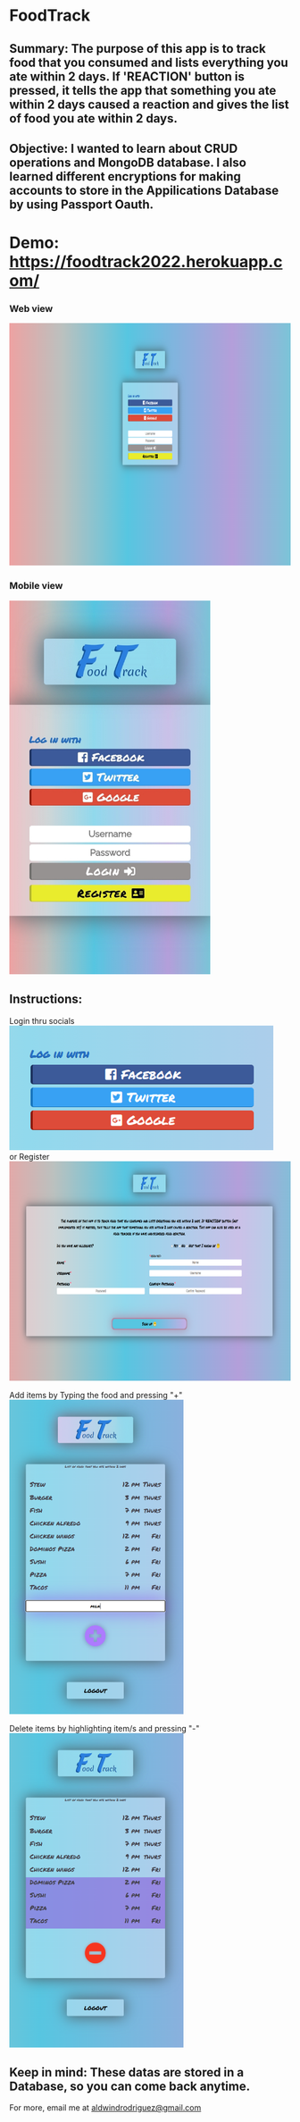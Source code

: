 # FoodTrack
## Summary: The purpose of this app is to track food that you consumed and lists everything you ate within 2 days. If 'REACTION' button is pressed, it tells the app that something you ate within 2 days caused a reaction and gives the list of food you ate within 2 days.

## Objective: I wanted to learn about CRUD operations and MongoDB database. I also learned different encryptions for making accounts to store in the Appilications Database by using Passport Oauth.


# Demo: https://foodtrack2022.herokuapp.com/
### Web view
<img src="screenshots/web.png" alt="alt text" width="848" height="434">  

### Mobile view
<img src="screenshots/phone.jpg" alt="alt text" width="360" height="669">  

## Instructions:
Login thru socials  
<img src="screenshots/login.png" alt="alt text" width="473" height="223">  
or Register  
<img src="screenshots/register.png" alt="alt text" width="774" height="393">  

Add items by Typing the food and pressing "+"  
<img src="screenshots/add.png" alt="alt text" width="312" height="563">  

Delete items by highlighting item/s and pressing "-"  
<img src="screenshots/delete.png" alt="alt text" width="312" height="563">  

## Keep in mind: These datas are stored in a Database, so you can come back anytime.  

For more, email me at aldwindrodriguez@gmail.com
